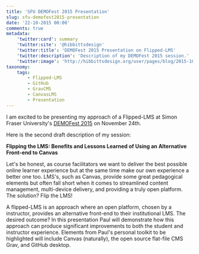 ```yaml
---
title: 'SFU DEMOFest 2015 Presentation'
slug: sfu-demofest2015-presentation
date: '22-10-2015 00:00'
comments: true
metadata:
    'twitter:card': summary
    'twitter:site': '@hibbittsdesign'
    'twitter:title': 'DEMOFest 2015 Presentation on Flipped-LMS'
    'twitter:description': 'Description of my DEMOFest 2015 session.'
    'twitter:image': 'http://hibbittsdesign.org/user/pages/blog/2015-10-22-sfu-demofest-2015-presentation/cmpt-363-course-companion-home.png'
taxonomy:
    tags:
        - Flipped-LMS
        - GitHub
        - GravCMS
        - CanvasLMS
        - Presentation
---
```


I am excited to be presenting my approach of a Flipped-LMS at Simon Fraser University's [DEMOFest 2015](https://www.sfu.ca/tlc/programming/special/demofest-2015.html) on November 24th.

Here is the second draft description of my session:

**Flipping the LMS: Benefits and Lessons Learned of Using an Alternative Front-end to Canvas**

Let's be honest, as course facilitators we want to deliver the best possible online learner experience but at the same time make our own experience a better one too. LMS's, such as Canvas, provide some great pedagogical elements but often fall short when it comes to streamlined content management, multi-device delivery, and providing a truly open platform. The solution? Flip the LMS!

A flipped-LMS is an approach where an open platform, chosen by a instructor, provides an alternative front-end to their institutional LMS. The desired outcome? In this presentation Paul will demonstrate how this approach can produce significant improvements to both the student and instructor experience. Elements from Paul's personal toolkit to be highlighted will include Canvas (naturally), the open source flat-file CMS Grav, and GitHub desktop.
